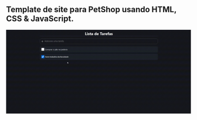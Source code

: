 


 ## Template de site para PetShop usando HTML, CSS & JavaScript.



<p align="center">
  <img alt="Funcionamento da aplicação" src="https://github.com/VitoriaFelix/listaTarefas/blob/main/assets/gif.gif" width="100%" height="20%">
</p>

